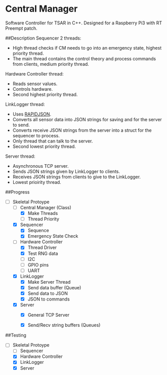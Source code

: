 # Central Manager
Software Controller for TSAR in C++. Designed for a Raspberry Pi3 with RT Preempt patch.


##Description
Sequencer 2 threads:
+ High thread checks if CM needs to go into an emergency state, highest priority thread.
+ The main thread contains the control theory and process commands from clients,  medium priority thread.

Hardware Controller thread:
+ Reads sensor values.
+ Controls hardware.
+ Second highest priority thread.

LinkLogger thread:
+ Uses [RAPIDJSON](https://github.com/Tencent/rapidjson).
+ Converts all sensor data into JSON strings for saving and for the server to send.
+ Converts receive JSON strings from the server into a struct for the sequencer to process.
+ Only thread that can talk to the server.
+ Second lowest priority thread.

Server thread:
+ Asynchronous TCP server.
+ Sends JSON strings given by LinkLogger to clients.
+ Receives JSON strings from clients to give to the LinkLogger.
+ Lowest prioirity thread.


##Progress
- [ ] Skeletal Protoype
  - [ ] Central Manager (Class)
    - [x] Make Threads
    - [ ] Thread Priority
  - [x] Sequencer
    - [x] Sequence
    - [x] Emergency State Check
  - [ ] Hardware Controller
    - [x] Thread Driver
    - [x] Test RNG data
    - [ ] I2C
    - [ ] GPIO pins
    - [ ] UART 
  - [x] LinkLogger
    - [x] Make Server Thread
    - [x] Send data buffer (Queue)
    - [x] Send data to JSON
    - [x] JSON to commands
  - [x] Server
    - [x] General TCP Server
    - [x] Send/Recv string buffers (Queues)


##Testing
- [ ] Skeletal Protoype
  - [ ] Sequencer
  - [x] Hardware Controller
  - [x] LinkLogger
  - [x] Server
